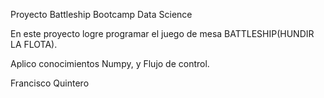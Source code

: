 Proyecto Battleship Bootcamp Data Science

En este proyecto logre programar el juego de mesa BATTLESHIP(HUNDIR LA FLOTA).

Aplico conocimientos Numpy, y Flujo de control.


Francisco Quintero
